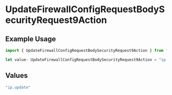 # UpdateFirewallConfigRequestBodySecurityRequest9Action

## Example Usage

```typescript
import { UpdateFirewallConfigRequestBodySecurityRequest9Action } from "@vercel/sdk/models/operations/updatefirewallconfig.js";

let value: UpdateFirewallConfigRequestBodySecurityRequest9Action = "ip.update";
```

## Values

```typescript
"ip.update"
```